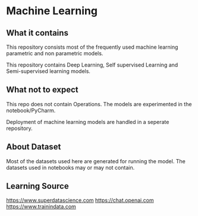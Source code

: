 # Machine Learning 

## What it contains
This repository consists most of the frequently used machine learning parametric and non parametric models. 

This repository contains Deep Learning, Self supervised Learning and Semi-supervised learning models. 

## What not to expect
This repo does not contain Operations. The models are experimented in the notebook/PyCharm. 

Deployment of machine learning models are handled in a seperate repository. 

## About Dataset
Most of the datasets used here are generated for running the model. The datasets used in notebooks may or may not contain. 

## Learning Source

https://www.superdatascience.com
https://chat.openai.com
https://www.trainindata.com





